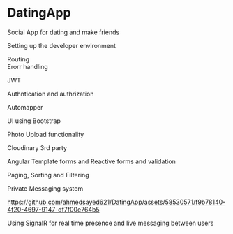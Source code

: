 # DatingApp
Social App for dating and make friends 
<br/>

Setting up the developer environment
<br/>


Routing 
<br/>
Erorr handling
<br/>

JWT
<br/>

Authntication and authrization 
<br/>

Automapper 
<br/>

UI using Bootstrap
<br/>

Photo Upload functionality 
<br/>

Cloudinary 3rd party
<br/>

Angular Template forms and Reactive forms and validation
<br/>

Paging, Sorting and Filtering
<br/>

Private Messaging system 
<br/>



https://github.com/ahmedsayed621/DatingApp/assets/58530571/f9b78140-4f20-4697-9147-df7f00e764b5



Using SignalR for real time presence and live messaging between users
<br/>


